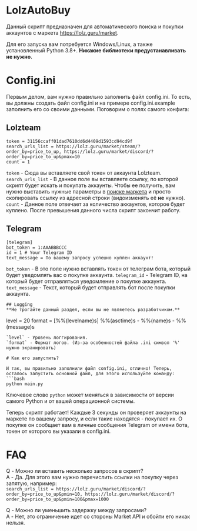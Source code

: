 # LolzAutoBuy
Данный скрипт предназначен для автоматического поиска и покупки аккаунтов с маркета https://lolz.guru/market.

Для его запуска вам потребуется Windows/Linux, а также установленный Python 3.8+. **Никакие библиотеки предустанавливать не нужно**. 

# Config.ini
Первым делом, вам нужно правильно заполнить файл config.ini. То есть, вы должны создать файл config.ini и на примере config.ini.example заполнить его со своими данными. Поговорим о полях самого конфига:

## Lolzteam
```
token = 31156ccaff01dad7610dd6d4409d1593cd94cd9f
search_urls_list = https://lolz.guru/market/steam/?order_by=price_to_up, https://lolz.guru/market/discord/?order_by=price_to_up&pmax=10
count = 1
```
`token` - Сюда вы вставляете свой токен от аккаунта Lolzteam.<br>
`search_urls_list` - В данное поле вы вставляете ссылку, по которой скрипт будет искать и покупать аккаунты. Чтобы ее получить, вам  нужно выставить нужные параметры в [поиске маркета](https://lolz.guru/market/) и просто скопировать ссылку из адресной строки (видоизменять её **не** нужно).<br>
`count` - Данное поле отвечает за количество аккаунтов, которое будет куплено. После превышения данного числа скрипт закончит работу.
## Telegram
```
[telegram]
bot_token = 1:AAABBBCCC
id = 1 # Your Telegram ID
text_message = По вашему запросу успешно куплен аккаунт!
```
`bot_token` - В это поле нужно вставлять токен от телеграм бота, который будет уведомлять вас о покупке аккаунта.
`telegram_id` - Telegram ID, на который будет отправляться уведомление о покупке аккаунта.
`text_message` - Текст, который будет отправлять бот после покупки аккаунта.
```
## Logging
**Не трогайте данный раздел, если вы не являетесь разработчиком.**
```
level = 20
format = [%%(levelname)s] %%(asctime)s - %%(name)s - %%(message)s
```
`level` - Уровень логгирования.
`format` - Формат логов. (Из-за особенностей файла .ini символ '%' нужно экранировать)

# Как его запустить?

И так, вы правильно заполнили файл config.ini, отлично! Теперь, осталось запустить основной файл, для этого используйте команду:
```bash
python main.py
```
Ключевое слово `python` может меняться в зависимости от версии самого Python и от вашей операционной системы. 

Теперь скрипт работает! Каждые 3 секунды он проверяет аккаунты на маркете по вашему запросу, и если такие находятся - покупает их. О покупке он сообщает вам в личные сообщения Telegram от имени бота, токен от которого вы указали в config.ini.


# FAQ
Q - Можно ли вставить несколько запросов в скрипт? <br>
A - Да. Для этого вам нужно перечислить ссылки на покупку через запятую, например:<br>
`search_urls_list = https://lolz.guru/market/discord/?order_by=price_to_up&pmin=10, https://lolz.guru/market/discord/?order_by=price_to_up&pmin=100&pmax=1000`

Q - Можно ли уменьшить задержку между запросами? <br>
A - Нет, это ограничение идет со стороны Market API и обойти его никак нельзя.
